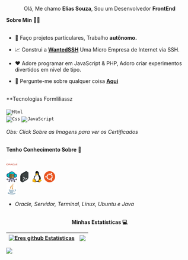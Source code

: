 

<p align="center">Olá, Me chamo <b>Elias Souza</b>, Sou um Desenvolvedor <b>FrontEnd</b></p>


**Sobre Min** 👨‍💻
<br><br>
- 💼  Faço projetos particulares, Trabalho <b>autônomo.</b>

- 📈  Construi a **[WantedSSH](https://wantedssh.xyz)** Uma Micro Empresa de Internet via SSH.

- ❤️  Adore programar em JavaScript & PHP, Adoro criar experimentos divertidos em nível de tipo.

- 💬  Pergunte-me sobre qualquer coisa **[Aqui](https://github.com/liliassz/liliassz/issues)**
<br><br>

**Tecnologias Formliliassz
<br><br>
<code><img height="50" alt="Html" src="https://raw.githubusercontent.com/liliassz/liliassz/2d26b38f881ba5e9b51969e4cb12776d95c2b91a/imagens/html.png"> </code>
<code><img height="50" alt="Css" src="https://raw.githubusercontent.com/liliassz/liliassz/main/imagens/css.png"></code>
<code><img height="50" alt="JavaScript" src="https://raw.githubusercontent.com/liliassz/liliassz/main/imagens/javascript.png"></code>
<br><br>
 <i> Obs: Click Sobre as Imagens para ver os Certificados</i>
<br><br>

**Tenho Conhecimento Sobre** 📖
<br><br>
<code><img height="30" alt="Oracle" src="https://github.com/EresPvP/EresPvP/blob/main/imagens/oracle.png?raw=true"> </code>
<code><img height="30" alt="Servidor" src="https://github.com/EresPvP/EresPvP/blob/main/imagens/servidor.png?raw=true"></code>
<code><img height="30" alt="Terminal" src="https://github.com/EresPvP/EresPvP/blob/main/imagens/terminal.png?raw=true"></code>
<code><img height="30" alt="Linux" src="https://raw.githubusercontent.com/EresPvP/EresPvP/main/imagens/linux.png"></code>
<code><img height="30" alt="Ubunto" src="https://github.com/EresPvP/EresPvP/blob/main/imagens/ubunto.png?raw=true"> </code>
<code><img height="30" alt="Java" src="https://raw.githubusercontent.com/EresPvP/EresPvP/main/imagens/java.png"></code>

- <i>Oracle, Servidor, Terminal, Linux, Ubuntu e Java</i>
<br><br>

<p align="center" ><b>Minhas Estatísticas 💻</b></p>


|<a href="https://github.com/erespvp/github-readme-stats"><img align="center" src="https://github-readme-stats.vercel.app/api?username=liliassz&show_icons=true&include_all_commits=true&theme=buefy&hide_border=true" alt="Eres github Estatísticas" /></a> | <a href="https://github.com/erepvp/github-readme-stats"><img align="center" src="https://github-readme-stats.vercel.app/api/top-langs/?username=liliassz&layout=compact&theme=buefy&hide_border=true" /></a> |
| -------- | ------------- |


<picture>
  <source
    srcset="https://github-readme-stats.vercel.app/api?username=liliassz&show_icons=true&theme=dark"
    media="(prefers-color-scheme: dark)"
  />
  <source
    srcset="https://github-readme-stats.vercel.app/api?username=liliassz&show_icons=true"
    media="(prefers-color-scheme: light), (prefers-color-scheme: no-preference)"
  />
  <img src="https://github-readme-stats.vercel.app/api?username=liliassz&show_icons=true" />
</picture>